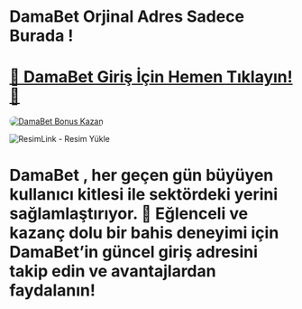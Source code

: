 # DamaBet Orjinal Adres Sadece Burada !

# <a href="https://cutt.ly/DamabetLink" title="DamaBet Giriş Adresi">🔗 DamaBet Giriş İçin Hemen Tıklayın!🔗</a>

<a href="https://cutt.ly/DamabetLink" title="DamaBet Bonus Fırsatları">
    <img src="https://i.ibb.co/5K7Ks6w/zzzz3.gif" alt="DamaBet Bonus Kazan" style="max-width:100%; height:auto; border-radius:8px;">
</a>
<div class="description">

<img src="https://r.resimlink.com/Nf4i5e.jpg" title="ResimLink - Resim Yükle" alt="ResimLink - Resim Yükle"></a>
 
# <p>DamaBet , her geçen gün büyüyen kullanıcı kitlesi ile sektördeki yerini sağlamlaştırıyor. 🌟 Eğlenceli ve kazanç dolu bir bahis deneyimi için DamaBet’in güncel giriş adresini takip edin ve avantajlardan faydalanın!</p>
